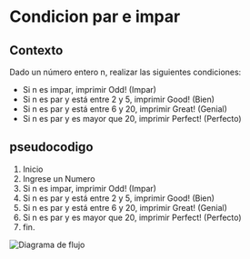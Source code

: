 # Condicion par e impar
## Contexto 
Dado un número entero n, realizar las siguientes condiciones:
- Si n es impar, imprimir Odd! (Impar)
- Si n es par y está entre 2 y 5, imprimir Good! (Bien)
- Si n es par y está entre 6 y 20, imprimir Great! (Genial)
- Si n es par y es mayor que 20, imprimir Perfect! (Perfecto)
## pseudocodigo
1. Inicio
2. Ingrese un Numero
3. Si n es impar, imprimir Odd! (Impar)
4. Si n es par y está entre 2 y 5, imprimir Good! (Bien)
5. Si n es par y está entre 6 y 20, imprimir Great! (Genial)
6. Si n es par y es mayor que 20, imprimir Perfect! (Perfecto)
7. fin.

![Diagrama de flujo](http://i68.tinypic.com/k2p9j.jpg)
